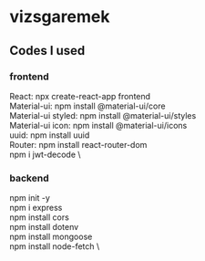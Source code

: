 # vizsgaremek

## Codes I used

### frontend
React: npx create-react-app frontend \
Material-ui: npm install @material-ui/core \
Material-ui styled: npm install @material-ui/styles \
Material-ui icon: npm install @material-ui/icons \
uuid: npm install uuid \
Router: npm install react-router-dom \
npm i jwt-decode \

### backend
npm init -y \
npm i express \
npm install cors \
npm install dotenv \
npm install mongoose \
npm install node-fetch \